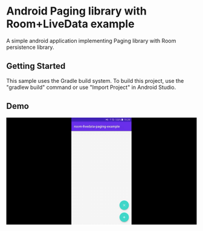 # Android Paging library with Room+LiveData  example

A simple android application implementing Paging library with Room persistence library.
## Getting Started
This sample uses the Gradle build system. To build this project, use the "gradlew build" command or use "Import Project" in Android Studio.

## Demo
![](demo.gif)
